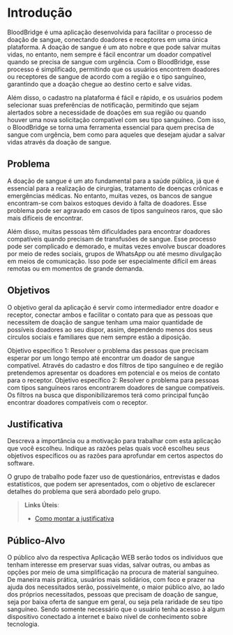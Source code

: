 # Introdução

BloodBridge é uma aplicação desenvolvida para facilitar o processo de doação de sangue, conectando doadores e receptores em uma única plataforma. A doação de sangue é um ato nobre e que pode salvar muitas vidas, no entanto, nem sempre é fácil encontrar um doador compatível quando se precisa de sangue com urgência. Com o BloodBridge, esse processo é simplificado, permitindo que os usuários encontrem doadores ou receptores de sangue de acordo com a região e o tipo sanguíneo, garantindo que a doação chegue ao destino certo e salve vidas.

Além disso, o cadastro na plataforma é fácil e rápido, e os usuários podem selecionar suas preferências de notificação, permitindo que sejam alertados sobre a necessidade de doações em sua região ou quando houver uma nova solicitação compatível com seu tipo sanguíneo. Com isso, o BloodBridge se torna uma ferramenta essencial para quem precisa de sangue com urgência, bem como para aqueles que desejam ajudar a salvar vidas através da doação de sangue.

## Problema

A doação de sangue é um ato fundamental para a saúde pública, já que é essencial para a realização de cirurgias, tratamento de doenças crônicas e emergências médicas. No entanto, muitas vezes, os bancos de sangue encontram-se com baixos estoques devido à falta de doadores. Esse problema pode ser agravado em casos de tipos sanguíneos raros, que são mais difíceis de encontrar.

Além disso, muitas pessoas têm dificuldades para encontrar doadores compatíveis quando precisam de transfusões de sangue. Esse processo pode ser complicado e demorado, e muitas vezes envolve buscar doadores por meio de redes sociais, grupos de WhatsApp ou até mesmo divulgação em meios de comunicação. Isso pode ser especialmente difícil em áreas remotas ou em momentos de grande demanda.

## Objetivos

O objetivo geral da aplicação é servir como intermediador entre doador e receptor, conectar ambos e facilitar o contato para que as pessoas que necessitem de doação de sangue tenham uma maior quantidade de possíveis doadores ao seu dispor, assim, dependendo menos dos seus circulos sociais e familiares que nem sempre estão a diposição.

Objetivo específico 1: Resolver o problema das pessoas que precisam esperar por um longo tempo até encontrar um doador de sangue compatível. Através do cadastro e dos filtros de tipo sanguíneo e de região pretendemos apresentar os doadores em potencial e os meios de contato para o receptor.
Objetivo específico 2: Resolver o problema para pessoas com tipos sanguíneos raros encontrarem doadores de sangue compatíveis. Os filtros na busca que disponibilizaremos terá como principal função encontrar doadores compatíveis com o receptor.

## Justificativa

Descreva a importância ou a motivação para trabalhar com esta aplicação que você escolheu. Indique as razões pelas quais você escolheu seus objetivos específicos ou as razões para aprofundar em certos aspectos do software.

O grupo de trabalho pode fazer uso de questionários, entrevistas e dados estatísticos, que podem ser apresentados, com o objetivo de esclarecer detalhes do problema que será abordado pelo grupo.

> **Links Úteis**:
> - [Como montar a justificativa](https://guiadamonografia.com.br/como-montar-justificativa-do-tcc/)

## Público-Alvo

O público alvo da respectiva Aplicação WEB serão todos os indivíduos que tenham interesse em preservar suas vidas, salvar outras, ou ambas as opções por meio de uma simplificação na procura de material sanguíneo. De maneira mais prática, usuários mais solidários, com foco e prazer na ajuda dos necessitados serão, possivelmente, o maior público alvo, ao lado dos próprios necessitados, pessoas que precisam de doação de sangue, seja por baixa oferta de sangue em geral, ou seja pela raridade de seu tipo sanguíneo. Sendo somente necessário que o usuário tenha acesso à algum dispositivo conectado a internet e baixo nivel de conhecimento sobre tecnologia.
